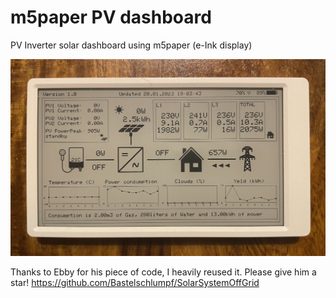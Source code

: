 # m5paper PV dashboard
 PV Inverter solar dashboard using m5paper (e-Ink display)

![alt tag](https://raw.githubusercontent.com/kovi44/m5paper-PV-dashboard/main/images/m5paper_pv_dashboard.jpg)

 
Thanks to Ebby for his piece of code, I heavily reused it. Please give him a star! 
https://github.com/Bastelschlumpf/SolarSystemOffGrid
